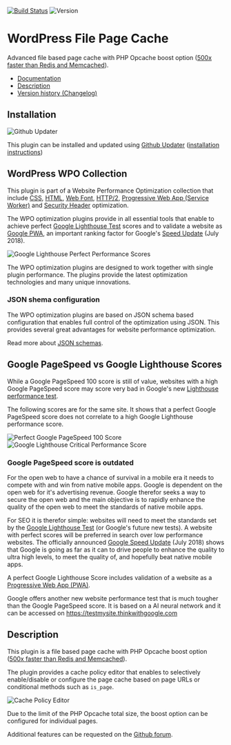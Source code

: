 [![Build Status](https://travis-ci.org/o10n-x/wordpress-file-page-cache.svg?branch=master)](https://travis-ci.org/o10n-x/wordpress-file-page-cache) ![Version](https://img.shields.io/github/release/o10n-x/wordpress-file-page-cache.svg)

# WordPress File Page Cache

Advanced file based page cache with PHP Opcache boost option ([500x faster than Redis and Memcached](https://blog.graphiq.com/500x-faster-caching-than-redis-memcache-apc-in-php-hhvm-dcd26e8447ad)). 


* [Documentation](https://github.com/o10n-x/wordpress-file-page-cache/tree/master/docs)
* [Description](https://github.com/o10n-x/wordpress-file-page-cache#description)
* [Version history (Changelog)](https://github.com/o10n-x/wordpress-file-page-cache/releases)

## Installation

![Github Updater](https://github.com/afragen/github-updater/raw/develop/assets/GitHub_Updater_logo_small.png)

This plugin can be installed and updated using [Github Updater](https://github.com/afragen/github-updater) ([installation instructions](https://github.com/afragen/github-updater/wiki/Installation))

## WordPress WPO Collection

This plugin is part of a Website Performance Optimization collection that include [CSS](https://github.com/o10n-x/wordpress-css-optimization), [HTML](https://github.com/o10n-x/wordpress-html-optimization), [Web Font](https://github.com/o10n-x/wordpress-font-optimization), [HTTP/2](https://github.com/o10n-x/wordpress-http2-optimization), [Progressive Web App (Service Worker)](https://github.com/o10n-x/wordpress-pwa-optimization) and [Security Header](https://github.com/o10n-x/wordpress-security-header-optimization) optimization. 

The WPO optimization plugins provide in all essential tools that enable to achieve perfect [Google Lighthouse Test](https://developers.google.com/web/tools/lighthouse/) scores and to validate a website as [Google PWA](https://developers.google.com/web/progressive-web-apps/), an important ranking factor for Google's [Speed Update](https://searchengineland.com/google-speed-update-page-speed-will-become-ranking-factor-mobile-search-289904) (July 2018).

![Google Lighthouse Perfect Performance Scores](https://github.com/o10n-x/wordpress-css-optimization/blob/master/docs/images/google-lighthouse-pwa-validation.jpg)

The WPO optimization plugins are designed to work together with single plugin performance. The plugins provide the latest optimization technologies and many unique innovations.

### JSON shema configuration

The WPO optimization plugins are based on JSON schema based configuration that enables full control of the optimization using JSON. This provides several great advantages for website performance optimization.

Read more about [JSON schemas](https://github.com/o10n-x/wordpress-o10n-core/tree/master/schemas).

## Google PageSpeed vs Google Lighthouse Scores

While a Google PageSpeed 100 score is still of value, websites with a high Google PageSpeed score may score very bad in Google's new [Lighthouse performance test](https://developers.google.com/web/tools/lighthouse/). 

The following scores are for the same site. It shows that a perfect Google PageSpeed score does not correlate to a high Google Lighthouse performance score.

![Perfect Google PageSpeed 100 Score](https://github.com/o10n-x/wordpress-css-optimization/blob/master/docs/images/google-pagespeed-100.png) ![Google Lighthouse Critical Performance Score](https://github.com/o10n-x/wordpress-css-optimization/blob/master/docs/images/lighthouse-performance-15.png)

### Google PageSpeed score is outdated

For the open web to have a chance of survival in a mobile era it needs to compete with and win from native mobile apps. Google is dependent on the open web for it's advertising revenue. Google therefor seeks a way to secure the open web and the main objective is to rapidly enhance the quality of the open web to meet the standards of native mobile apps.

For SEO it is therefor simple: websites will need to meet the standards set by the [Google Lighthouse Test](https://developers.google.com/web/tools/lighthouse/) (or Google's future new tests). A website with perfect scores will be preferred in search over low performance websites. The officially announced [Google Speed Update](https://searchengineland.com/google-speed-update-page-speed-will-become-ranking-factor-mobile-search-289904) (July 2018) shows that Google is going as far as it can to drive people to enhance the quality to ultra high levels, to meet the quality of, and hopefully beat native mobile apps.

A perfect Google Lighthouse Score includes validation of a website as a [Progressive Web App (PWA)](https://developers.google.com/web/progressive-web-apps/).

Google offers another new website performance test that is much tougher than the Google PageSpeed score. It is based on a AI neural network and it can be accessed on https://testmysite.thinkwithgoogle.com

## Description

This plugin is a file based page cache with PHP Opcache boost option ([500x faster than Redis and Memcached](https://blog.graphiq.com/500x-faster-caching-than-redis-memcache-apc-in-php-hhvm-dcd26e8447ad)).

The plugin provides a cache policy editor that enables to selectively enable/disable or configure the page cache based on page URLs or conditional methods such as `is_page`.

![Cache Policy Editor](https://github.com/o10n-x/wordpress-file-page-cache/blob/master/docs/images/cache-policy-editor.png)

Due to the limit of the PHP Opcache total size, the boost option can be configured for individual pages.

Additional features can be requested on the [Github forum](https://github.com/o10n-x/wordpress-file-page-cache/issues).
